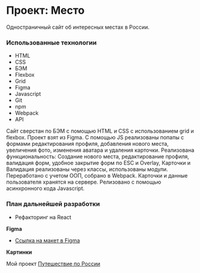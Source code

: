 # Проект: Место
Одностраничный сайт об интересных местах в России.

### Использованные технологии
* HTML
* CSS
* БЭМ
* Flexbox
* Grid
* Figma
* Javascript
* Git
* npm
* Webpack
* API


Сайт сверстан по БЭМ с помощью HTML и CSS с использованием grid и flexbox.
Проект взят из Figma.
С помощью JS реализованы попапы с формами редактирования профиля, добавления нового места, увеличения фото, изменения аватара и удаления карточки.
Реализована функциональность: Создание нового места, редактирование профиля, валидация форм, удобное закрытие форм по ESC и Overlay,
Карточки и Валидация реализованы через классы, использованы модули.
Переработано с учетом ООП, собрано в Webpack.
Карточки и данные пользователя хранятся на сервере. Релизовано с помощью асинхронного кода Javascript.

### План дальнейшей разработки
* Рефакторинг на React


**Figma**

* [Ссылка на макет в Figma](https://www.figma.com/file/2cn9N9jSkmxD84oJik7xL7/JavaScript.-Sprint-4?node-id=0%3A1)

**Картинки**

Мой проект [Путешествие по России](https://artemkhudiakov.github.io/mesto/)

